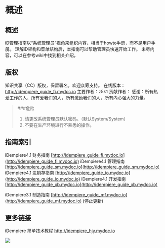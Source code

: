 概述
===

概述
---

iD管理指南以“系统管理员”视角来组织内容，相当于howto手册，而不是用户手册。
理解iD架构和菜单结构后，本指南可以帮助管理员快速开始工作。
未尽内容，可以在参考wiki中找到相关介绍。

版权
---

知识共享（CC）版权，保留署名。欢迎众筹支持。
在线版本：http://idempiere_guide_fi.mydoc.io
主要作者：z5k1
贡献作者：
感谢：所有热爱工作的人，所有爱我们的人，所有激励我们的人，所有内心强大的力量。

> ###危险
> 1. 请更改系统管理员默认密码。（默认System/System）
> 2. 不要在生产环境进行不熟悉的操作。

指南索引
---

iDempiere4.1 财务指南 [http://idempiere_guide_fi.mydoc.io](http://idempiere_guide_fi.mydoc.io)
iDempiere4.1 管理指南 [http://idempiere_guide_sm.mydoc.io](http://idempiere_guide_sm.mydoc.io)
iDempiere4.1 进销存指南 [http://idempiere_guide_io.mydoc.io](http://idempiere_guide_io.mydoc.io)
iDempiere4.1 开发指南 [http://idempiere_guide_xb.mydoc.io](http://idempiere_guide_xb.mydoc.io)

iDempiere3.1 制造指南 [http://idempiere_guide_mf.mydoc.io](http://idempiere_guide_mf.mydoc.io) (停止更新)

更多链接
---

iDempiere 简单技术教程 http://idempiere_hjy.mydoc.io

![](https://static.oschina.net/uploads/space/2017/1204/185734_ezT9_2720480.png)

